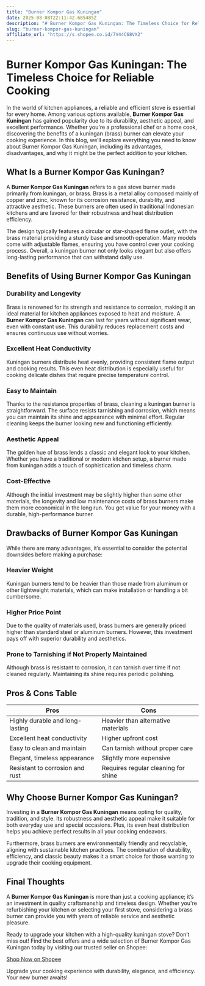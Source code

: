 ```yaml
---
title: "Burner Kompor Gas Kuningan"
date: 2025-08-08T22:11:42.685485Z
description: "# Burner Kompor Gas Kuningan: The Timeless Choice for Reliable Cooking..."
slug: "burner-kompor-gas-kuningan"
affiliate_url: "https://s.shopee.co.id/7V44C68VX2"
---
```

# Burner Kompor Gas Kuningan: The Timeless Choice for Reliable Cooking

In the world of kitchen appliances, a reliable and efficient stove is essential for every home. Among various options available, **Burner Kompor Gas Kuningan** has gained popularity due to its durability, aesthetic appeal, and excellent performance. Whether you're a professional chef or a home cook, discovering the benefits of a kuningan (brass) burner can elevate your cooking experience. In this blog, we’ll explore everything you need to know about Burner Kompor Gas Kuningan, including its advantages, disadvantages, and why it might be the perfect addition to your kitchen.

## What Is a Burner Kompor Gas Kuningan?

A **Burner Kompor Gas Kuningan** refers to a gas stove burner made primarily from kuningan, or brass. Brass is a metal alloy composed mainly of copper and zinc, known for its corrosion resistance, durability, and attractive aesthetic. These burners are often used in traditional Indonesian kitchens and are favored for their robustness and heat distribution efficiency.

The design typically features a circular or star-shaped flame outlet, with the brass material providing a sturdy base and smooth operation. Many models come with adjustable flames, ensuring you have control over your cooking process. Overall, a kuningan burner not only looks elegant but also offers long-lasting performance that can withstand daily use.

## Benefits of Using Burner Kompor Gas Kuningan

### Durability and Longevity

Brass is renowned for its strength and resistance to corrosion, making it an ideal material for kitchen appliances exposed to heat and moisture. A **Burner Kompor Gas Kuningan** can last for years without significant wear, even with constant use. This durability reduces replacement costs and ensures continuous use without worries.

### Excellent Heat Conductivity

Kuningan burners distribute heat evenly, providing consistent flame output and cooking results. This even heat distribution is especially useful for cooking delicate dishes that require precise temperature control.

### Easy to Maintain

Thanks to the resistance properties of brass, cleaning a kuningan burner is straightforward. The surface resists tarnishing and corrosion, which means you can maintain its shine and appearance with minimal effort. Regular cleaning keeps the burner looking new and functioning efficiently.

### Aesthetic Appeal

The golden hue of brass lends a classic and elegant look to your kitchen. Whether you have a traditional or modern kitchen setup, a burner made from kuningan adds a touch of sophistication and timeless charm.

### Cost-Effective

Although the initial investment may be slightly higher than some other materials, the longevity and low maintenance costs of brass burners make them more economical in the long run. You get value for your money with a durable, high-performance burner.

## Drawbacks of Burner Kompor Gas Kuningan

While there are many advantages, it’s essential to consider the potential downsides before making a purchase:

### Heavier Weight

Kuningan burners tend to be heavier than those made from aluminum or other lightweight materials, which can make installation or handling a bit cumbersome.

### Higher Price Point

Due to the quality of materials used, brass burners are generally priced higher than standard steel or aluminum burners. However, this investment pays off with superior durability and aesthetics.

### Prone to Tarnishing if Not Properly Maintained

Although brass is resistant to corrosion, it can tarnish over time if not cleaned regularly. Maintaining its shine requires periodic polishing.

## Pros & Cons Table

| Pros                                               | Cons                                              |
|-----------------------------------------------------|---------------------------------------------------|
| Highly durable and long-lasting                   | Heavier than alternative materials               |
| Excellent heat conductivity                        | Higher upfront cost                              |
| Easy to clean and maintain                         | Can tarnish without proper care                |
| Elegant, timeless appearance                      | Slightly more expensive                         |
| Resistant to corrosion and rust                     | Requires regular cleaning for shine            |

## Why Choose Burner Kompor Gas Kuningan?

Investing in a **Burner Kompor Gas Kuningan** means opting for quality, tradition, and style. Its robustness and aesthetic appeal make it suitable for both everyday use and special occasions. Plus, its even heat distribution helps you achieve perfect results in all your cooking endeavors.

Furthermore, brass burners are environmentally friendly and recyclable, aligning with sustainable kitchen practices. The combination of durability, efficiency, and classic beauty makes it a smart choice for those wanting to upgrade their cooking equipment.

## Final Thoughts

A **Burner Kompor Gas Kuningan** is more than just a cooking appliance; it’s an investment in quality craftsmanship and timeless design. Whether you're refurbishing your kitchen or selecting your first stove, considering a brass burner can provide you with years of reliable service and aesthetic pleasure.

Ready to upgrade your kitchen with a high-quality kuningan stove? Don’t miss out! Find the best offers and a wide selection of Burner Kompor Gas Kuningan today by visiting our trusted seller on Shopee:

[Shop Now on Shopee](https://s.shopee.co.id/7V44C68VX2)

Upgrade your cooking experience with durability, elegance, and efficiency. Your new burner awaits!